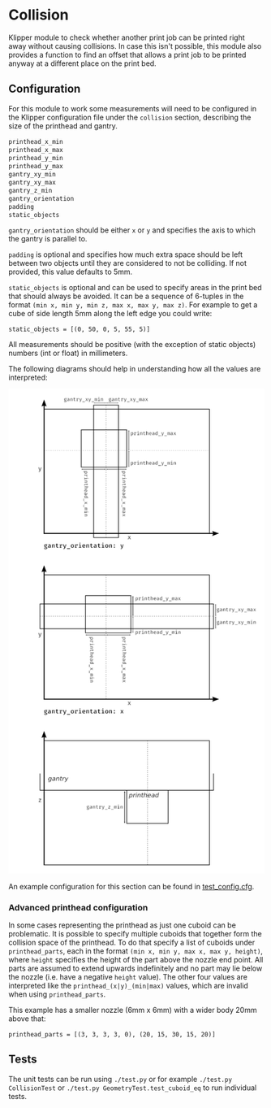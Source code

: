 # Collision

Klipper module to check whether another print job can be printed right away
without causing collisions. In case this isn't possible, this module also
provides a function to find an offset that allows a print job to be printed
anyway at a different place on the print bed.

## Configuration

For this module to work some measurements will need to be configured in the
Klipper configuration file under the `collision` section, describing the size of
the printhead and gantry.

```
printhead_x_min
printhead_x_max
printhead_y_min
printhead_y_max
gantry_xy_min
gantry_xy_max
gantry_z_min
gantry_orientation
padding
static_objects
```

`gantry_orientation` should be either `x` or `y` and specifies the axis to which
the gantry is parallel to.

`padding` is optional and specifies how much extra space should be left between
two objects until they are considered to not be colliding. If not provided, this
value defaults to 5mm.

`static_objects` is optional and can be used to specify areas in the print bed
that should always be avoided. It can be a sequence of 6-tuples in the format
`(min x, min y, min z, max x, max y, max z)`. For example to get a cube of side
length 5mm along the left edge you could write:

```
static_objects = [(0, 50, 0, 5, 55, 5)]
```

All measurements should be positive (with the exception of static objects)
numbers (int or float) in millimeters.

The following diagrams should help in understanding how all the values are
interpreted:

![Diagrams for configuration](diagrams.png)

An example configuration for this section can be found in 
[test_config.cfg](test_config.cfg).


### Advanced printhead configuration

In some cases representing the printhead as just one cuboid can be problematic.
It is possible to specify multiple cuboids that together form the collision
space of the printhead. To do that specify a list of cuboids under
`printhead_parts`, each in the format `(min x, min y, max x, max y, height)`,
where `height` specifies the height of the part above the nozzle end point. All
parts are assumed to extend upwards indefinitely and no part may lie below the
nozzle (i.e. have a negative `height` value). The other four values are
interpreted like the `printhead_(x|y)_(min|max)` values, which are invalid when
using `printhead_parts`.

This example has a smaller nozzle (6mm x 6mm) with a wider body 20mm above that:
```
printhead_parts = [(3, 3, 3, 3, 0), (20, 15, 30, 15, 20)]
```


## Tests

The unit tests can be run using `./test.py` or for example `./test.py
CollisionTest` or `./test.py GeometryTest.test_cuboid_eq` to run individual
tests.
